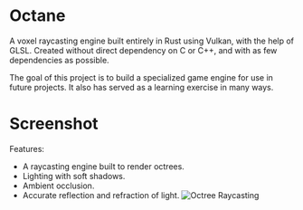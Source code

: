 # Octane
A voxel raycasting engine built entirely in Rust using Vulkan, with the help of GLSL. Created without direct dependency on C or C++, and with as few dependencies as possible.

The goal of this project is to build a specialized game engine for use in future projects. It also has served as a learning exercise in many ways.

# Screenshot
Features:
- A raycasting engine built to render octrees.
- Lighting with soft shadows.
- Ambient occlusion.
- Accurate reflection and refraction of light.
![Octree Raycasting](https://i.imgur.com/9N85cXv.png)
